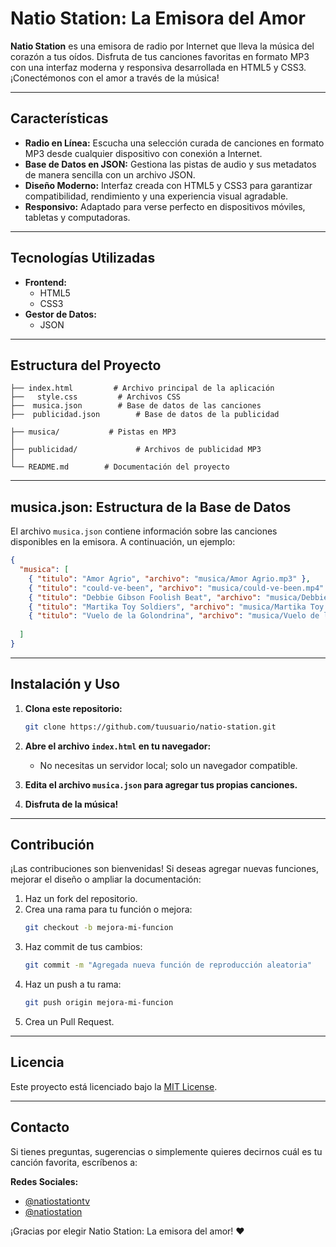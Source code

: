 # Natio Station: La Emisora del Amor

**Natio Station** es una emisora de radio por Internet que lleva la música del corazón a tus oídos. Disfruta de tus canciones favoritas en formato MP3 con una interfaz moderna y responsiva desarrollada en HTML5 y CSS3. ¡Conectémonos con el amor a través de la música!

---

## Características

- **Radio en Línea:** Escucha una selección curada de canciones en formato MP3 desde cualquier dispositivo con conexión a Internet.
- **Base de Datos en JSON:** Gestiona las pistas de audio y sus metadatos de manera sencilla con un archivo JSON.
- **Diseño Moderno:** Interfaz creada con HTML5 y CSS3 para garantizar compatibilidad, rendimiento y una experiencia visual agradable.
- **Responsivo:** Adaptado para verse perfecto en dispositivos móviles, tabletas y computadoras.

---

## Tecnologías Utilizadas

- **Frontend:**
  - HTML5
  - CSS3
- **Gestor de Datos:**
  - JSON

---

## Estructura del Proyecto

```
├── index.html         # Archivo principal de la aplicación
├──   style.css         # Archivos CSS
├──  musica.json        # Base de datos de las canciones
├──  publicidad.json        # Base de datos de la publicidad

├── musica/           # Pistas en MP3
│       
├── publicidad/             # Archivos de publicidad MP3
│   
└── README.md        # Documentación del proyecto
```

---

## musica.json: Estructura de la Base de Datos

El archivo `musica.json` contiene información sobre las canciones disponibles en la emisora. A continuación, un ejemplo:
```json
{
  "musica": [
    { "titulo": "Amor Agrio", "archivo": "musica/Amor Agrio.mp3" },
    { "titulo": "could-ve-been", "archivo": "musica/could-ve-been.mp4" },
    { "titulo": "Debbie Gibson Foolish Beat", "archivo": "musica/Debbie Gibson Foolish Beat.mp3" },
    { "titulo": "Martika Toy Soldiers", "archivo": "musica/Martika Toy Soldiers.mp3" },
    { "titulo": "Vuelo de la Golondrina", "archivo": "musica/Vuelo de la Golondrina.mp3" }
   
  ]
}

```

---

## Instalación y Uso

1. **Clona este repositorio:**
   ```bash
   git clone https://github.com/tuusuario/natio-station.git
   ```

2. **Abre el archivo `index.html` en tu navegador:**
   - No necesitas un servidor local; solo un navegador compatible.

3. **Edita el archivo `musica.json` para agregar tus propias canciones.**

4. **Disfruta de la música!**

---

## Contribución

¡Las contribuciones son bienvenidas! Si deseas agregar nuevas funciones, mejorar el diseño o ampliar la documentación:

1. Haz un fork del repositorio.
2. Crea una rama para tu función o mejora:
   ```bash
   git checkout -b mejora-mi-funcion
   ```
3. Haz commit de tus cambios:
   ```bash
   git commit -m "Agregada nueva función de reproducción aleatoria"
   ```
4. Haz un push a tu rama:
   ```bash
   git push origin mejora-mi-funcion
   ```
5. Crea un Pull Request.

---

## Licencia

Este proyecto está licenciado bajo la [MIT License](LICENSE).

---

## Contacto

Si tienes preguntas, sugerencias o simplemente quieres decirnos cuál es tu canción favorita, escríbenos a:

 **Redes Sociales:**
-  [@natiostationtv](https://www.youtube.com/@natiostationtv)
-  [@natiostation](https://masto.es/@natiostation)

¡Gracias por elegir Natio Station: La emisora del amor! ❤️
